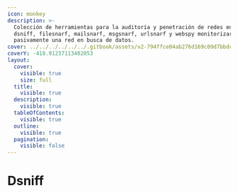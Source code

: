 ```yaml
---
icon: monkey
description: >-
  Colección de herramientas para la auditoría y penetración de redes ensayo.
  dsniff, filesnarf, mailsnarf, msgsnarf, urlsnarf y webspy monitorizar
  pasivamente una red en busca de datos.
cover: ../../../../../../.gitbook/assets/v2-794ffce04ab276d169c09d7bbdc9531c_720w.jpg
coverY: -418.91237113402053
layout:
  cover:
    visible: true
    size: full
  title:
    visible: true
  description:
    visible: true
  tableOfContents:
    visible: true
  outline:
    visible: true
  pagination:
    visible: false
---
```


# Dsniff

